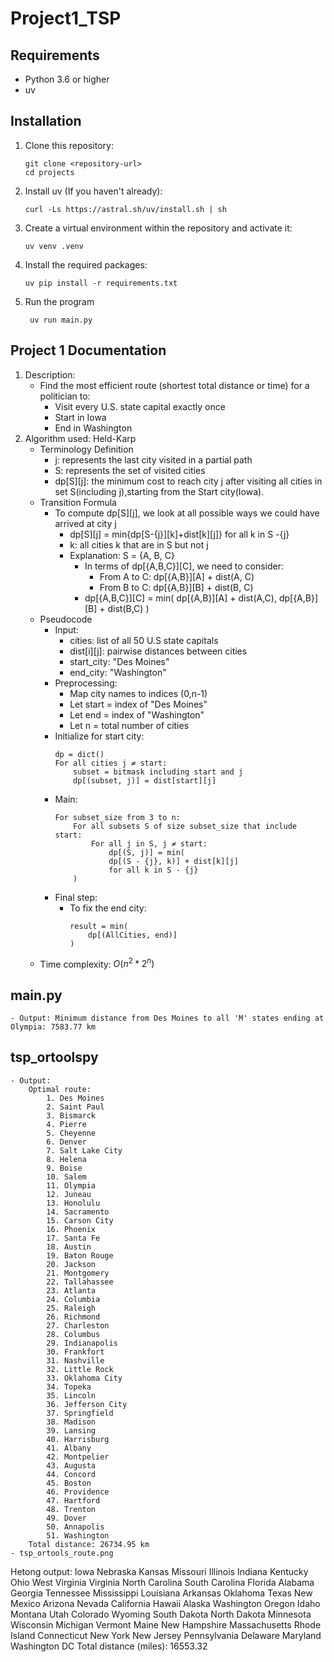 # Project1_TSP


## Requirements

- Python 3.6 or higher
- uv


## Installation

1. Clone this repository:
   ```
   git clone <repository-url>
   cd projects
   ```

2. Install uv (If you haven't already):
   ```
   curl -Ls https://astral.sh/uv/install.sh | sh
   ```

3. Create a virtual environment within the repository and activate it:
   ```
   uv venv .venv
   ```
   
4. Install the required packages:
   ```
   uv pip install -r requirements.txt
   ```
   
5. Run the program
   ```
    uv run main.py
   ```

## Project 1 Documentation
1. Description:
    - Find the most efficient route (shortest total distance or time) for a politician to:
        - Visit every U.S. state capital exactly once
        - Start in Iowa
        - End in Washington
2. Algorithm used: Held-Karp
    - Terminology Definition
        - j: represents the last city visited in a partial path
        - S: represents the set of visited cities
        - dp[S][j]: the minimum cost to reach city j after visiting all cities in set S(including j),starting from the Start city(Iowa).
    - Transition Formula
        - To compute dp[S][j], we look at all possible ways we could have arrived at city j
            - dp[S][j] = min{dp[S-{j}][k]+dist[k][j]} for all k in S -{j}
            - k: all cities k that are in S but not j
            - Explanation: S = {A, B, C}
                - In terms of dp[{A,B,C}][C], we need to consider:
                    - From A to C: dp[{A,B}][A] + dist(A, C)
                    - From B to C: dp[{A,B}][B] + dist(B, C)
                - dp[{A,B,C}][C] = min(
                            dp[{A,B}][A] + dist(A,C),
                            dp[{A,B}][B] + dist(B,C)
                        )
    - Pseudocode
        - Input:
            - cities: list of all 50 U.S state capitals
            - dist[i][j]: pairwise distances between cities
            - start_city: "Des Moines"
            - end_city: "Washington"
        - Preprocessing:
            - Map city names to indices (0,n-1)
            - Let start = index of "Des Moines"
            - Let end = index of "Washington"
            - Let n = total number of cities
        - Initialize for start city:
            ```
            dp = dict()
            For all cities j ≠ start:
                subset = bitmask including start and j
                dp[(subset, j)] = dist[start][j]
            ```
        - Main:
            ```
            For subset_size from 3 to n:
                For all subsets S of size subset_size that include start:
                    For all j in S, j ≠ start:
                        dp[(S, j)] = min(
                        dp[(S - {j}, k)] + dist[k][j]
                        for all k in S - {j}
                )
            ```
        - Final step:
            - To fix the end city:
                ```
                result = min(
                    dp[(AllCities, end)]
                )
                ```
    - Time complexity: $O(n^2 * 2^n)$

## main.py
    - Output: Minimum distance from Des Moines to all 'M' states ending at Olympia: 7583.77 km

## tsp_ortoolspy
    - Output:
        Optimal route:
            1. Des Moines
            2. Saint Paul
            3. Bismarck
            4. Pierre
            5. Cheyenne
            6. Denver
            7. Salt Lake City
            8. Helena
            9. Boise
            10. Salem
            11. Olympia
            12. Juneau
            13. Honolulu
            14. Sacramento
            15. Carson City
            16. Phoenix
            17. Santa Fe
            18. Austin
            19. Baton Rouge
            20. Jackson
            21. Montgomery
            22. Tallahassee
            23. Atlanta
            24. Columbia
            25. Raleigh
            26. Richmond
            27. Charleston
            28. Columbus
            29. Indianapolis
            30. Frankfort
            31. Nashville
            32. Little Rock
            33. Oklahoma City
            34. Topeka
            35. Lincoln
            36. Jefferson City
            37. Springfield
            38. Madison
            39. Lansing
            40. Harrisburg
            41. Albany
            42. Montpelier
            43. Augusta
            44. Concord
            45. Boston
            46. Providence
            47. Hartford
            48. Trenton
            49. Dover
            50. Annapolis
            51. Washington
        Total distance: 26734.95 km
    - tsp_ortools_route.png
   Hetong output:
      Iowa
      Nebraska
      Kansas
      Missouri
      Illinois
      Indiana
      Kentucky
      Ohio
      West Virginia
      Virginia
      North Carolina
      South Carolina
      Florida
      Alabama
      Georgia
      Tennessee
      Mississippi
      Louisiana
      Arkansas
      Oklahoma
      Texas
      New Mexico
      Arizona
      Nevada
      California
      Hawaii
      Alaska
      Washington
      Oregon
      Idaho
      Montana
      Utah
      Colorado
      Wyoming
      South Dakota
      North Dakota
      Minnesota
      Wisconsin
      Michigan
      Vermont
      Maine
      New Hampshire
      Massachusetts
      Rhode Island
      Connecticut
      New York
      New Jersey
      Pennsylvania
      Delaware
      Maryland
      Washington DC
      Total distance (miles): 16553.32
